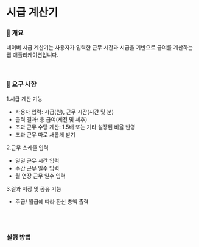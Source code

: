# 시급 계산기 

### 💸 개요
네이버 시급 계산기는 사용자가 입력한 근무 시간과 시급을 기반으로 급여를 계산하는 웹 애플리케이션입니다.

<br>


### 📌 요구 사항
1.시급 계산 기능

- 사용자 입력: 시급(원), 근무 시간(시간 및 분)
- 출력 결과: 총 급여(세전 및 세후)
- 초과 근무 수당 계산: 1.5배 또는 기타 설정된 비율 반영
- 초과 근무 따로 새롭게 받기

2.근무 스케줄 입력

- 일일 근무 시간 입력
- 주간 근무 일수 입력
- 월 연장 근무 일수 입력

3.결과 저장 및 공유 기능

- 주급/ 월급에 따라 환산 총액 출력


<br><br>

### 실행 방법



